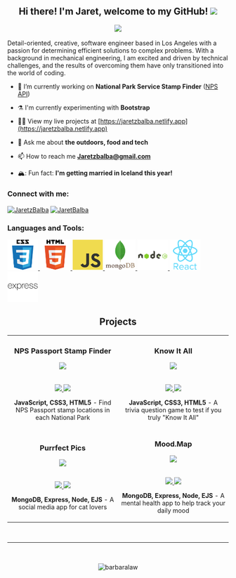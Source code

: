 <h2 align="center">
  Hi there! I'm Jaret, welcome to my GitHub!
  <img src="https://media.giphy.com/media/hvRJCLFzcasrR4ia7z/giphy.gif" width="28">
</h2>

<p align="center"><img src="https://readme-typing-svg.herokuapp.com?duration=5000&center=true&vCenter=true&width=500&lines=Software+Engineer+%7C+Web+Developer;Based+in+Los+Angeles%2C+CA+or+Remote!;Always+learning+new+things!"></p>

<p align="left">Detail-oriented, creative, software engineer based in Los Angeles with a passion for determining efficient solutions to complex problems. With a background in mechanical engineering, I am excited and driven by technical challenges, and the results of overcoming them have only transitioned into the world of coding.</p>

- :construction: I’m currently working on **National Park Service Stamp Finder** ([NPS API](https://github.com/Jaretzbalba/NPS-Passport-Stamp-Finder))

- :alembic: I'm currently experimenting with **Bootstrap**

- :man_technologist: View my live projects at [https://jaretzbalba.netlify.app](https://jaretzbalba.netlify.app)

- 💬 Ask me about **the outdoors, food and tech**

- 📫 How to reach me **Jaretzbalba@gmail.com**

- 🏔️: Fun fact: **I'm getting married in Iceland this year!**

<h3 align="left">Connect with me:</h3>
<p align="left">
<a href="https://twitter.com/JaretBalba" target="blank"><img align="center" src="https://upload.wikimedia.org/wikipedia/commons/4/4f/Twitter-logo.svg" alt="JaretzBalba" height="50" width="50" /></a>
<a href="https://www.linkedin.com/in/jaret-z-balba/" target="blank"><img align="center" src="https://upload.wikimedia.org/wikipedia/commons/c/ca/LinkedIn_logo_initials.png" alt="JaretBalba" height="50" width="50" /></a>
</p>

<h3 align="left">Languages and Tools:</h3>
<p align="left"> <a href="https://developer.mozilla.org/en-US/docs/Web/CSS" target="_blank"> <img src="https://raw.githubusercontent.com/devicons/devicon/master/icons/css3/css3-original-wordmark.svg" alt="css3" width="70" height="70"/> </a> <a href="https://developer.mozilla.org/en-US/docs/Web/HTML" target="_blank"> <img src="https://raw.githubusercontent.com/devicons/devicon/master/icons/html5/html5-original-wordmark.svg" alt="html5" width="70" height="70"/> </a> <a href="https://developer.mozilla.org/en-US/docs/Web/JavaScript" target="_blank"> <img src="https://raw.githubusercontent.com/devicons/devicon/master/icons/javascript/javascript-original.svg" alt="javascript" width="70" height="70"/> </a> <a href="https://www.mongodb.com/" target="_blank"> <img src="https://raw.githubusercontent.com/devicons/devicon/master/icons/mongodb/mongodb-original-wordmark.svg" alt="mongodb" width="70" height="70"/> </a> <a href="https://nodejs.org" target="_blank"> <img src="https://raw.githubusercontent.com/devicons/devicon/master/icons/nodejs/nodejs-original-wordmark.svg" alt="nodejs" width="70" height="70"/> </a> <a href="https://reactjs.org/" target="_blank"> <img src="https://raw.githubusercontent.com/devicons/devicon/master/icons/react/react-original-wordmark.svg" alt="react" width="70" height="70"/> </a> <a href="https://expressjs.com" target="_blank"> <img src="https://raw.githubusercontent.com/devicons/devicon/master/icons/express/express-original-wordmark.svg" alt="express" width="70" height="70"/> </a> </p>

<!-- PROJECTS -->

<h2 align="center" color="white">Projects</h2>
<div align="center">
	<table>
		<tr>
			<!--project 1 -->
			<td width="50%">
				<h3 align="center" color="white">NPS Passport Stamp Finder</h2>
				<div align="center" > 
					<a href="https://npsstampfinder.netlify.app/">
						<img src="https://user-images.githubusercontent.com/93153059/168644155-bac68013-3b5d-416c-a135-6b39ce1bed4f.png" height="200px" />
					</a>
					<br>
					<br>
					<p>
                        <!--repo --> 
						<a href='https://github.com/Jaretzbalba/NPS-Passport-Stamp-Finder'>
							<img src="https://img.shields.io/badge/Repo-lightgrey?style=for-the-badge&logo=github"/>
						</a>  
                        <!--live site --> 
						<a href="https://npsstampfinder.netlify.app/">
							<img src="https://img.shields.io/badge/-live_site-green?style=for-the-badge&color=FE7500"/>
						</a>	
					</p>
					<p><strong>JavaScript, CSS3, HTML5</strong> - Find NPS Passport stamp locations in each National Park</p>
				</div>
			</td>
			<!--project 2 -->
			<td width="50%">
				<h3 align="center" color="white">Know It All</h2>
				<div align="center" > 
					<a href="https://dailytriviaquestion.netlify.app/">
						<img src="https://user-images.githubusercontent.com/93153059/168650294-618692c2-770a-4cb9-9e32-fafcd68cd881.png" height="200px" />
					</a>
					<br>
					<br>
					<p>
                        <!--repo --> 
						<a href='https://github.com/Jaretzbalba/Daily-Trivia-Question/blob/main/README.md'>
							<img src="https://img.shields.io/badge/Repo-lightgrey?style=for-the-badge&logo=github"/>
						</a>  
                        <!--live site --> 
						<a href="https://dailytriviaquestion.netlify.app/">
							<img src="https://img.shields.io/badge/-live_site-green?style=for-the-badge&color=FE7500"/>
						</a>	
					</p>
					<p><strong>JavaScript, CSS3, HTML5</strong> - A trivia question game to test if you truly "Know It All"</p>
				</div>
			</td>
		<tr>
			<!--project 3 -->
			<td width="50%">
				<h3 align="center" color="white">Purrfect Pics </h2>
				<div align="center" > 
					<a href="https://purrfect-pics.onrender.com/">
						<img src="https://user-images.githubusercontent.com/93153059/212189925-b4e76fa6-d96e-439e-a5e9-dd899aa87b58.png" height="200px" />
					</a>
					<br>
					<br>
					<p>
                        <!--repo --> 
						<a href='https://github.com/Jaretzbalba/Purrfect-Pics'>
							<img src="https://img.shields.io/badge/Repo-lightgrey?style=for-the-badge&logo=github"/>
						</a>  
                        <!--live site --> 
						<a href="https://purrfect-pics.onrender.com/">
							<img src="https://img.shields.io/badge/-live_site-green?style=for-the-badge&color=FE7500"/>
						</a>	
					</p>
					<p><strong>MongoDB, Express, Node, EJS</strong> - A social media app for cat lovers</p>
				</div>
			</td>
			<!--project 4 -->
			<td width="50%">
				<h3 align="center" color="white">Mood.Map</h2>
				<div align="center" > 
					<a href="https://mood-map.onrender.com/">
						<img src="https://user-images.githubusercontent.com/93153059/212189439-f651c541-4d07-4af2-bed1-679202f07d18.png" height="200px" />
					</a>
					<br>
					<br>
					<p>
                        <!--repo --> 
						<a href='https://github.com/Jaretzbalba/MoodMap'>
							<img src="https://img.shields.io/badge/Repo-lightgrey?style=for-the-badge&logo=github"/>
						</a>  
                        <!--live site --> 
						<a href="https://mood-map.onrender.com/">
							<img src="https://img.shields.io/badge/-live_site-green?style=for-the-badge&color=FE7500"/>
						</a>	
					</p>
					<p><strong>MongoDB, Express, Node, EJS</strong> - A mental health app to help track your daily mood</p>
				</div>
			</td>
	</table>
</div>
<br />

---

<br>

<!-- <p>&nbsp;<img align="center" src="https://github-readme-stats.vercel.app/api?username=Jaretzbalba&show_icons=true&theme=vue-dark&locale=en" alt="barbaralaw" /></p> -->


<p align="center"><img align="center" src="https://github-readme-streak-stats.herokuapp.com/?user=Jaretzbalba&theme=vue-dark" alt="barbaralaw" /></p>
<!---
Jaretzbalba/Jaretzbalba is a ✨ special ✨ repository because its `README.md` (this file) appears on your GitHub profile.
You can click the Preview link to take a look at your changes.
--->

